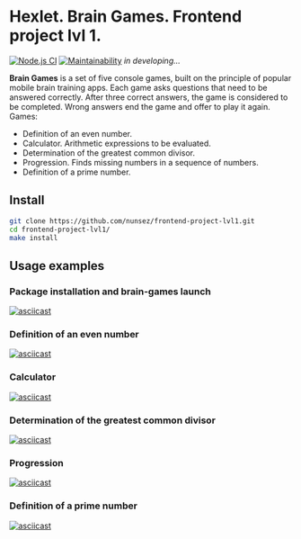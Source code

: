 # Hexlet. Brain Games. Frontend project lvl 1.

[![Node.js CI](https://github.com/nunsez/frontend-project-lvl1/workflows/Node.js%20CI/badge.svg)](https://github.com/nunsez/frontend-project-lvl1/actions)
[![Maintainability](https://api.codeclimate.com/v1/badges/6a4cf06c6c81656eb9bd/maintainability)](https://codeclimate.com/github/nunsez/frontend-project-lvl1/maintainability)
_in developing..._

**Brain Games** is a set of five console games, built on the principle of popular mobile brain training apps. Each game asks questions that need to be answered correctly. After three correct answers, the game is considered to be completed. Wrong answers end the game and offer to play it again. Games:

- Definition of an even number.
- Calculator. Arithmetic expressions to be evaluated.
- Determination of the greatest common divisor.
- Progression. Finds missing numbers in a sequence of numbers.
- Definition of a prime number.

## Install
```sh
git clone https://github.com/nunsez/frontend-project-lvl1.git
cd frontend-project-lvl1/
make install
```

## Usage examples

### Package installation and brain-games launch
[![asciicast](https://asciinema.org/a/bqpqNrNizRIInpOJPXxUX4y2P.svg)](https://asciinema.org/a/bqpqNrNizRIInpOJPXxUX4y2P)

### Definition of an even number
[![asciicast](https://asciinema.org/a/cyY0XNUGdDxhVmDy0ukR5BREW.svg)](https://asciinema.org/a/cyY0XNUGdDxhVmDy0ukR5BREW)

### Calculator
[![asciicast](https://asciinema.org/a/PfNkk2FcPboL4wNbrUwZxqlZY.svg)](https://asciinema.org/a/PfNkk2FcPboL4wNbrUwZxqlZY)

### Determination of the greatest common divisor
[![asciicast](https://asciinema.org/a/MEksY9NsBroHteUXtyqvkmJe6.svg)](https://asciinema.org/a/MEksY9NsBroHteUXtyqvkmJe6)

### Progression
[![asciicast](https://asciinema.org/a/qofIL1la1u63OE10CgSolXNo9.svg)](https://asciinema.org/a/qofIL1la1u63OE10CgSolXNo9)

### Definition of a prime number
[![asciicast](https://asciinema.org/a/0pPZtp5C6SpKPagdvPOULZD96.svg)](https://asciinema.org/a/0pPZtp5C6SpKPagdvPOULZD96)
